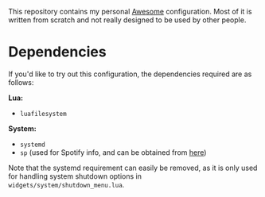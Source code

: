 This repository contains my personal [Awesome](https://awesomewm.org/) configuration. Most of it is written from scratch and not really designed to be used by other people.

# Dependencies

If you'd like to try out this configuration, the dependencies required are as follows:

**Lua:**
* `luafilesystem`

**System:**
* `systemd`
* `sp` (used for Spotify info, and can be obtained from [here](https://gist.github.com/wandernauta/6800547))

Note that the systemd requirement can easily be removed, as it is only used for handling system shutdown options in `widgets/system/shutdown_menu.lua`.